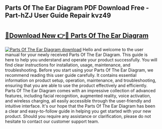 ## Parts Of The Ear Diagram PDF Download Free - Part-hZJ User Guide Repair kvz49

# <h2><a href="http://dfh99c9.blite.top/?on=Parts+Of+The+Ear+Diagram">🔗Download New 👉🔴 Parts Of The Ear Diagram</a></h2>

[![Parts Of The Ear Diagram download](https://i.imgur.com/lujVjoI.png)](http://dfh99c9.blite.top/?on=Parts+Of+The+Ear+Diagram)
Hello and welcome to the user manual for your newly received Parts Of The Ear Diagram. This guide is here to help you understand and operate your product successfully. You will find clear instructions for installation, usage, maintenance, and troubleshooting. Before you start using your Parts Of The Ear Diagram, we recommend reading this user guide carefully. It contains essential information on product setup, operation, maintenance, and troubleshooting, ensuring that you are able to use the product effectively and efficiently. Parts Of The Ear Diagram comes with an impressive collection of advanced features, including facial recognition, augmented reality, voice activation, and wireless charging, all easily accessible through the user-friendly and intuitive interface. It's our hope that the Parts Of The Ear Diagram has been a clear and easy-to-follow guide in helping you get started with your new product. Should you require any assistance or clarification, please do not hesitate to contact our customer support team.
